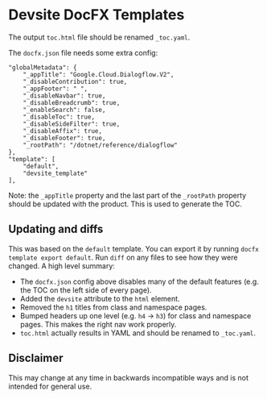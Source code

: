 # Devsite DocFX Templates

The output `toc.html` file should be renamed `_toc.yaml`.

The `docfx.json` file needs some extra config:

```
"globalMetadata": {
    "_appTitle": "Google.Cloud.Dialogflow.V2",
    "_disableContribution": true,
    "_appFooter": " ",
    "_disableNavbar": true,
    "_disableBreadcrumb": true,
    "_enableSearch": false,
    "_disableToc": true,
    "_disableSideFilter": true,
    "_disableAffix": true,
    "_disableFooter": true,
    "_rootPath": "/dotnet/reference/dialogflow"
},
"template": [
    "default",
    "devsite_template"
],
```

Note: the `_appTitle` property and the last part of the `_rootPath` property
should be updated with the product. This is used to generate the TOC.

## Updating and diffs

This was based on the `default` template. You can export it by running
`docfx template export default`. Run `diff` on any files to see how they were
changed. A high level summary:

* The `docfx.json` config above disables many of the default features (e.g. the
  TOC on the left side of every page).
* Added the `devsite` attribute to the `html` element.
* Removed the `h1` titles from class and namespace pages.
* Bumped headers up one level (e.g. `h4` -> `h3`) for class and namespace pages.
  This makes the right nav work properly.
* `toc.html` actually results in YAML and should be renamed to `_toc.yaml`.

## Disclaimer

This may change at any time in backwards incompatible ways and is not intended
for general use.